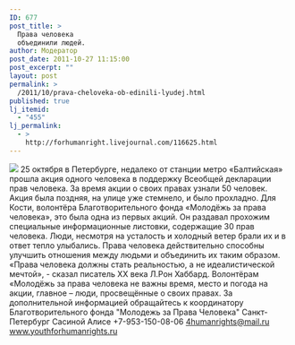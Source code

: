```yaml
---
ID: 677
post_title: >
  Права человека
  объединили людей.
author: Модератор
post_date: 2011-10-27 11:15:00
post_excerpt: ""
layout: post
permalink: >
  /2011/10/prava-cheloveka-ob-edinili-lyudej.html
published: true
lj_itemid:
  - "455"
lj_permalink:
  - >
    http://forhumanright.livejournal.com/116625.html
---
```

<img src="http://cs5338.vk.com/u132145096/132409092/x_5b26039f.jpg" /> 25 октября в Петербурге, недалеко от станции метро «Балтийская» прошла акция одного человека в поддержку Всеобщей декларации прав человека. За время акции о своих правах узнали 50 человек.
Акция была поздняя, на улице уже стемнело, и было прохладно. Для Кости, волонтёра Благотворительного фонда «Молодёжь за права человека», это была одна из первых акций. Он раздавал прохожим специальные информационные листовки, содержащие 30 прав человека. Люди, несмотря на усталость и холодный ветер брали их и в ответ тепло улыбались. Права человека действительно способны улучшить отношения между людьми и объединить их таким образом.
«Права человека должны стать реальностью, а не идеалистической мечтой», - сказал писатель ХХ века Л.Рон Хаббард. Волонтёрам «Молодёжь за права человека не важны время, место и погода на акции, главное – люди, просвещённые о своих правах.
За дополнительной информацией обращайтесь к координатору
Благотворительного фонда
"Молодежь за Права Человека" Санкт-Петербург 
Сасиной Алисе 
+7-953-150-08-06 
4humanrights@mail.ru
www.youthforhumanrights.ru